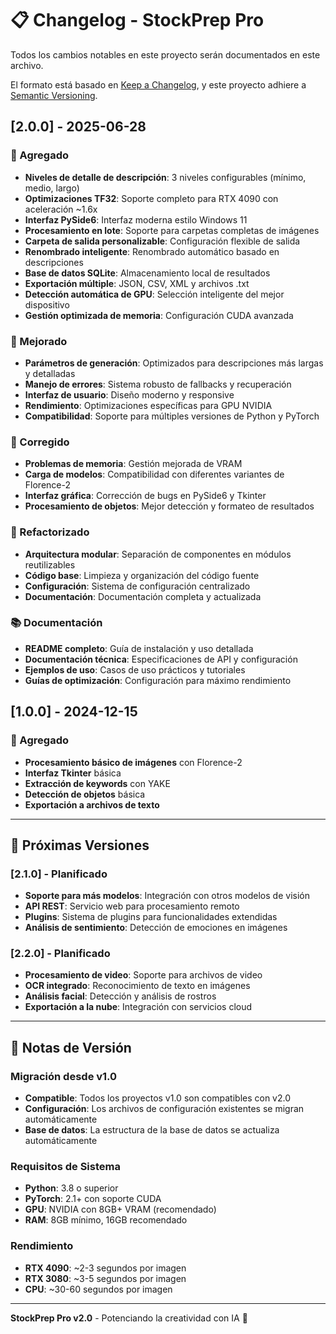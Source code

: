 # 📋 Changelog - StockPrep Pro

Todos los cambios notables en este proyecto serán documentados en este archivo.

El formato está basado en [Keep a Changelog](https://keepachangelog.com/en/1.0.0/),
y este proyecto adhiere a [Semantic Versioning](https://semver.org/spec/v2.0.0.html).

## [2.0.0] - 2025-06-28

### 🚀 Agregado
- **Niveles de detalle de descripción**: 3 niveles configurables (mínimo, medio, largo)
- **Optimizaciones TF32**: Soporte completo para RTX 4090 con aceleración ~1.6x
- **Interfaz PySide6**: Interfaz moderna estilo Windows 11
- **Procesamiento en lote**: Soporte para carpetas completas de imágenes
- **Carpeta de salida personalizable**: Configuración flexible de salida
- **Renombrado inteligente**: Renombrado automático basado en descripciones
- **Base de datos SQLite**: Almacenamiento local de resultados
- **Exportación múltiple**: JSON, CSV, XML y archivos .txt
- **Detección automática de GPU**: Selección inteligente del mejor dispositivo
- **Gestión optimizada de memoria**: Configuración CUDA avanzada

### 🔧 Mejorado
- **Parámetros de generación**: Optimizados para descripciones más largas y detalladas
- **Manejo de errores**: Sistema robusto de fallbacks y recuperación
- **Interfaz de usuario**: Diseño moderno y responsive
- **Rendimiento**: Optimizaciones específicas para GPU NVIDIA
- **Compatibilidad**: Soporte para múltiples versiones de Python y PyTorch

### 🐛 Corregido
- **Problemas de memoria**: Gestión mejorada de VRAM
- **Carga de modelos**: Compatibilidad con diferentes variantes de Florence-2
- **Interfaz gráfica**: Corrección de bugs en PySide6 y Tkinter
- **Procesamiento de objetos**: Mejor detección y formateo de resultados

### 🔄 Refactorizado
- **Arquitectura modular**: Separación de componentes en módulos reutilizables
- **Código base**: Limpieza y organización del código fuente
- **Configuración**: Sistema de configuración centralizado
- **Documentación**: Documentación completa y actualizada

### 📚 Documentación
- **README completo**: Guía de instalación y uso detallada
- **Documentación técnica**: Especificaciones de API y configuración
- **Ejemplos de uso**: Casos de uso prácticos y tutoriales
- **Guías de optimización**: Configuración para máximo rendimiento

## [1.0.0] - 2024-12-15

### 🚀 Agregado
- **Procesamiento básico de imágenes** con Florence-2
- **Interfaz Tkinter** básica
- **Extracción de keywords** con YAKE
- **Detección de objetos** básica
- **Exportación a archivos de texto**

---

## 🔮 Próximas Versiones

### [2.1.0] - Planificado
- **Soporte para más modelos**: Integración con otros modelos de visión
- **API REST**: Servicio web para procesamiento remoto
- **Plugins**: Sistema de plugins para funcionalidades extendidas
- **Análisis de sentimiento**: Detección de emociones en imágenes

### [2.2.0] - Planificado
- **Procesamiento de video**: Soporte para archivos de video
- **OCR integrado**: Reconocimiento de texto en imágenes
- **Análisis facial**: Detección y análisis de rostros
- **Exportación a la nube**: Integración con servicios cloud

---

## 📝 Notas de Versión

### Migración desde v1.0
- **Compatible**: Todos los proyectos v1.0 son compatibles con v2.0
- **Configuración**: Los archivos de configuración existentes se migran automáticamente
- **Base de datos**: La estructura de la base de datos se actualiza automáticamente

### Requisitos de Sistema
- **Python**: 3.8 o superior
- **PyTorch**: 2.1+ con soporte CUDA
- **GPU**: NVIDIA con 8GB+ VRAM (recomendado)
- **RAM**: 8GB mínimo, 16GB recomendado

### Rendimiento
- **RTX 4090**: ~2-3 segundos por imagen
- **RTX 3080**: ~3-5 segundos por imagen
- **CPU**: ~30-60 segundos por imagen

---

**StockPrep Pro v2.0** - Potenciando la creatividad con IA 🚀 